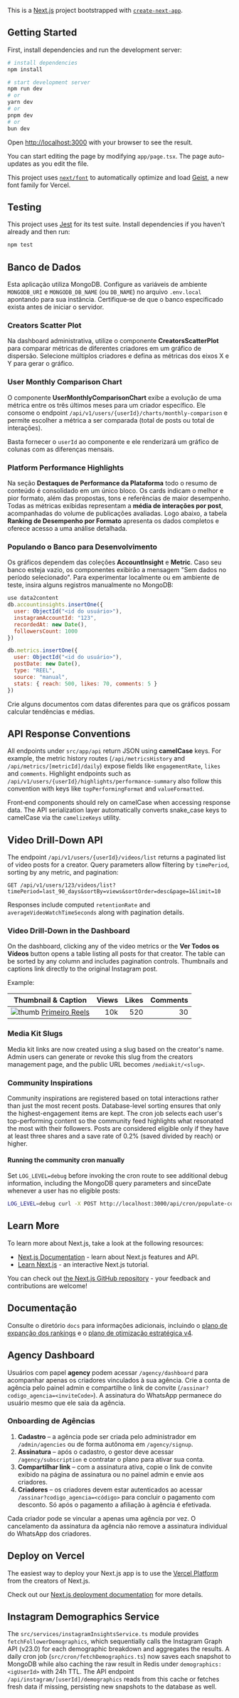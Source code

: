 This is a [Next.js](https://nextjs.org) project bootstrapped with [`create-next-app`](https://nextjs.org/docs/app/api-reference/cli/create-next-app).

## Getting Started

First, install dependencies and run the development server:

```bash
# install dependencies
npm install

# start development server
npm run dev
# or
yarn dev
# or
pnpm dev
# or
bun dev
```

Open [http://localhost:3000](http://localhost:3000) with your browser to see the result.

You can start editing the page by modifying `app/page.tsx`. The page auto-updates as you edit the file.

This project uses [`next/font`](https://nextjs.org/docs/app/building-your-application/optimizing/fonts) to automatically optimize and load [Geist](https://vercel.com/font), a new font family for Vercel.

## Testing

This project uses [Jest](https://jestjs.io/) for its test suite.
Install dependencies if you haven't already and then run:

```bash
npm test
```

## Banco de Dados

Esta aplicação utiliza MongoDB. Configure as variáveis de ambiente `MONGODB_URI` e `MONGODB_DB_NAME` (ou `DB_NAME`) no arquivo `.env.local` apontando para sua instância. Certifique‑se de que o banco especificado exista antes de iniciar o servidor.

### Creators Scatter Plot

Na dashboard administrativa, utilize o componente **CreatorsScatterPlot** para comparar métricas de diferentes criadores em um gráfico de dispersão.
Selecione múltiplos criadores e defina as métricas dos eixos X e Y para gerar o gráfico.

### User Monthly Comparison Chart

O componente **UserMonthlyComparisonChart** exibe a evolução de uma métrica entre os três últimos meses para um criador específico.
Ele consome o endpoint `/api/v1/users/{userId}/charts/monthly-comparison` e permite escolher a métrica a ser comparada (total de posts ou total de interações).

Basta fornecer o `userId` ao componente e ele renderizará um gráfico de colunas com as diferenças mensais.

### Platform Performance Highlights

Na seção **Destaques de Performance da Plataforma** todo o resumo de conteúdo é consolidado em um único bloco. Os cards indicam o melhor e pior formato, além das propostas, tons e referências de maior desempenho. Todas as métricas exibidas representam a **média de interações por post**, acompanhadas do volume de publicações avaliadas. Logo abaixo, a tabela **Ranking de Desempenho por Formato** apresenta os dados completos e oferece acesso a uma análise detalhada.

### Populando o Banco para Desenvolvimento

Os gráficos dependem das coleções **AccountInsight** e **Metric**. Caso seu banco esteja vazio, os componentes exibirão a mensagem "Sem dados no período selecionado". Para experimentar localmente ou em ambiente de teste, insira alguns registros manualmente no MongoDB:

```javascript
use data2content
db.accountinsights.insertOne({
  user: ObjectId("<id do usuário>"),
  instagramAccountId: "123",
  recordedAt: new Date(),
  followersCount: 1000
})

db.metrics.insertOne({
  user: ObjectId("<id do usuário>"),
  postDate: new Date(),
  type: "REEL",
  source: "manual",
  stats: { reach: 500, likes: 70, comments: 5 }
})
```

Crie alguns documentos com datas diferentes para que os gráficos possam calcular tendências e médias.

## API Response Conventions

All endpoints under `src/app/api` return JSON using **camelCase** keys. For example,
the metric history routes (`/api/metricsHistory` and `/api/metrics/[metricId]/daily`)
expose fields like `engagementRate`, `likes` and `comments`. Highlight endpoints
such as `/api/v1/users/{userId}/highlights/performance-summary` also follow this
convention with keys like `topPerformingFormat` and `valueFormatted`.

Front‑end components should rely on camelCase when accessing response data. The
API serialization layer automatically converts snake\_case keys to camelCase via
the `camelizeKeys` utility.

## Video Drill-Down API

The endpoint `/api/v1/users/{userId}/videos/list` returns a paginated list of video posts for a creator. Query parameters allow filtering by `timePeriod`, sorting by any metric, and pagination:

```http
GET /api/v1/users/123/videos/list?timePeriod=last_90_days&sortBy=views&sortOrder=desc&page=1&limit=10
```

Responses include computed `retentionRate` and `averageVideoWatchTimeSeconds` along with pagination details.

### Video Drill-Down in the Dashboard

On the dashboard, clicking any of the video metrics or the **Ver Todos os Vídeos** button opens a table listing all posts for that creator. The table can be sorted by any column and includes pagination controls. Thumbnails and captions link directly to the original Instagram post.

Example:

| Thumbnail & Caption | Views | Likes | Comments |
|---------------------|------:|------:|---------:|
| ![thumb](public/images/default-profile.png) [Primeiro Reels](https://instagram.com/p/abc123) | 10k | 520 | 30 |

### Media Kit Slugs

Media kit links are now created using a slug based on the creator's name.
Admin users can generate or revoke this slug from the creators management page, and
the public URL becomes `/mediakit/<slug>`.

### Community Inspirations

Community inspirations are registered based on total interactions rather than
just the most recent posts. Database-level sorting ensures that only the
highest-engagement items are kept. The cron job selects each user's
top-performing content so the community feed highlights what resonated the most
with their followers.
Posts are considered eligible only if they have at least three shares and a save
rate of 0.2% (saved divided by reach) or higher.

#### Running the community cron manually

Set `LOG_LEVEL=debug` before invoking the cron route to see additional debug
information, including the MongoDB query parameters and sinceDate whenever a
user has no eligible posts:

```bash
LOG_LEVEL=debug curl -X POST http://localhost:3000/api/cron/populate-community-inspirations
```



## Learn More

To learn more about Next.js, take a look at the following resources:

- [Next.js Documentation](https://nextjs.org/docs) - learn about Next.js features and API.
- [Learn Next.js](https://nextjs.org/learn) - an interactive Next.js tutorial.

You can check out [the Next.js GitHub repository](https://github.com/vercel/next.js) - your feedback and contributions are welcome!

## Documentação

Consulte o diretório `docs` para informações adicionais, incluindo o [plano de expanção dos rankings](docs/ranking-expansion.md) e o [plano de otimização estratégica v4](docs/plano-de-otimizacao-estrategica-v4.md).


## Agency Dashboard

Usuários com papel **agency** podem acessar `/agency/dashboard` para acompanhar apenas os criadores vinculados à sua agência. Crie a conta de agência pelo painel admin e compartilhe o link de convite (`/assinar?codigo_agencia=<inviteCode>`). A assinatura do WhatsApp permanece do usuário mesmo que ele saia da agência.

### Onboarding de Agências

1. **Cadastro** – a agência pode ser criada pelo administrador em `/admin/agencies` ou de forma autônoma em `/agency/signup`.
2. **Assinatura** – após o cadastro, o gestor deve acessar `/agency/subscription` e contratar o plano para ativar sua conta.
3. **Compartilhar link** – com a assinatura ativa, copie o link de convite exibido na página de assinatura ou no painel admin e envie aos criadores.
4. **Criadores** – os criadores devem estar autenticados ao acessar `/assinar?codigo_agencia=<código>` para concluir o pagamento com desconto. Só após o pagamento a afiliação à agência é efetivada.

Cada criador pode se vincular a apenas uma agência por vez. O cancelamento da assinatura da agência não remove a assinatura individual do WhatsApp dos criadores.

## Deploy on Vercel

The easiest way to deploy your Next.js app is to use the [Vercel Platform](https://vercel.com/new?utm_medium=default-template&filter=next.js&utm_source=create-next-app&utm_campaign=create-next-app-readme) from the creators of Next.js.

Check out our [Next.js deployment documentation](https://nextjs.org/docs/app/building-your-application/deploying) for more details.

## Instagram Demographics Service

The `src/services/instagramInsightsService.ts` module provides `fetchFollowerDemographics`, which sequentially calls the Instagram Graph API (v23.0) for each demographic breakdown and aggregates the results. A daily cron job (`src/cron/fetchDemographics.ts`) now saves each snapshot to MongoDB while also caching the raw result in Redis under `demographics:<igUserId>` with 24h TTL. The API endpoint `/api/instagram/[userId]/demographics` reads from this cache or fetches fresh data if missing, persisting new snapshots to the database as well.
